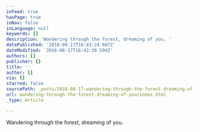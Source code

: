 ```yaml
---
inFeed: true
hasPage: true
inNav: false
inLanguage: null
keywords: []
description: 'Wandering through the forest, dreaming of you. '
datePublished: '2016-08-17T16:43:24.607Z'
dateModified: '2016-08-17T16:42:30.594Z'
authors: []
publisher: {}
title: ''
author: []
via: {}
starred: false
sourcePath: _posts/2016-08-17-wandering-through-the-forest-dreaming-of-you.md
url: wandering-through-the-forest-dreaming-of-you/index.html
_type: Article

---
```

Wandering through the forest, dreaming of you.